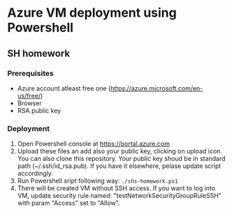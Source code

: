 # Azure VM deployment using Powershell
## SH homework

### Prerequisites
- Azure account atleast free one (https://azure.microsoft.com/en-us/free/)
- Browser
- RSA public key

### Deployment
1. Open Powershell console at https://portal.azure.com
2. Upload these files an add also your public key, clicking on upload icon. You can also clone this repository. Your public key shoud be in standard path (~/.ssh/id_rsa.pub). If you have it elsewhere, pelase update script accordingly.
3. Run Powershell sript following way: `./shs-homework.ps1`
4. There will be created VM without SSH access. If you want to log into VM, update security rule named: "testNetworkSecurityGroupRuleSSH" with param "Access" set to "Allow".
